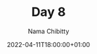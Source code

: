 ---
title: "Day 8"
episode: "8"
season: "1"
Description: "Day 8 of the Slack Hunger Games Podcast"
guid: "shg-08"
podcast: "isp/shg-08.mp3"
podcast_bytes: "7217731"
podcast_duration: "07:25"
date: 2022-04-11T18:00:00+01:00

author: "Nama Chibitty"
aliases: []
categories: []
---